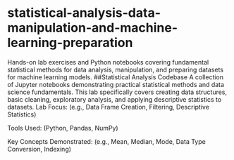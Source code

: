 # statistical-analysis-data-manipulation-and-machine-learning-preparation
Hands-on lab exercises and Python notebooks covering fundamental statistical methods for data analysis, manipulation, and preparing datasets for machine learning models.
##Statistical Analysis Codebase
A collection of Jupyter notebooks demonstrating practical statistical methods and data science fundamentals. This lab specifically covers creating data structures, basic cleaning, exploratory analysis, and applying descriptive statistics to datasets.
Lab Focus: (e.g., Data Frame Creation, Filtering, Descriptive Statistics)

Tools Used: (Python, Pandas, NumPy)

Key Concepts Demonstrated: (e.g., Mean, Median, Mode, Data Type Conversion, Indexing)
